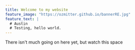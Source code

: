 ```yaml
---
title: Welcome to my website
feature_image: "https://ozmitter.github.io/bannerRE.jpg"
feature_text: |
  # Austin
  # Testing, hello world.
---
```


There isn't much going on here yet, but watch this space
